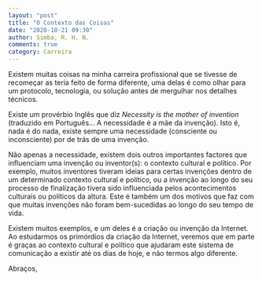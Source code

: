 ```yaml
---
layout: "post"
title: "O Contexto das Coisas"
date: "2020-10-21 09:30"
author: Simba, R. H. N.
comments: true
category: Carreira
---
```


Existem muitas coisas na minha carreira profissional que se tivesse de recomeçar as teria feito de forma diferente, uma delas é como olhar para um protocolo, tecnologia, ou solução antes de mergulhar nos detalhes técnicos.

Existe um provérbio  Inglês que diz *Necessity is the mother of invention* (traduzido em Português... A necessidade é a mãe da invenção). Isto é, nada é do nada, existe sempre uma necessidade (consciente ou inconsciente) por de trás de uma invenção.

Não apenas a necessidade, existem dois outros importantes factores que influenciam uma invenção ou inventor(s): o contexto cultural e político. Por exemplo, muitos inventores tiveram ideias para certas invenções dentro de um determinado contexto cultural e político, ou a invenção ao longo do seu processo de finalização tivera sido influenciada pelos acontecimentos culturais ou políticos da altura. Este é também um dos motivos que faz com que muitas invenções não foram bem-sucedidas ao longo do seu tempo de vida.

Existem muitos exemplos, e um deles é a criação ou invenção da Internet. Ao estudarmos os primórdios da criação da Internet, veremos que em parte é graças ao contexto cultural e político que ajudaram este sistema de comunicação a existir até os dias de hoje, e não termos algo diferente.

Abraços,
